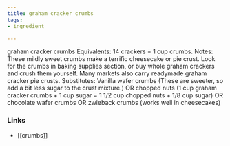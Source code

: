 ```yaml
---
title: graham cracker crumbs
tags:
- ingredient

---
```

graham cracker crumbs Equivalents: 14 crackers = 1 cup crumbs. Notes: These mildly sweet crumbs make a terrific cheesecake or pie crust. Look for the crumbs in baking supplies section, or buy whole graham crackers and crush them yourself. Many markets also carry readymade graham cracker pie crusts. Substitutes: Vanilla wafer crumbs (These are sweeter, so add a bit less sugar to the crust mixture.) OR chopped nuts (1 cup graham cracker crumbs + 1 cup sugar = 1 1/2 cup chopped nuts + 1/8 cup sugar) OR chocolate wafer crumbs OR zwieback crumbs (works well in cheesecakes)

### Links

* [[crumbs]]

